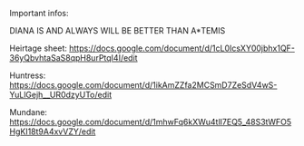 Important infos:

DIANA IS AND ALWAYS WILL BE BETTER THAN A*TEMIS

Heirtage sheet: https://docs.google.com/document/d/1cL0IcsXY00jbhx1QF-36yQbvhtaSaS8qpH8urPtqI4I/edit

Huntress: https://docs.google.com/document/d/1ikAmZZfa2MCSmD7ZeSdV4wS-YuLlGejh__UR0dzyUTo/edit

Mundane: https://docs.google.com/document/d/1mhwFq6kXWu4tlI7EQ5_48S3tWFO5HgKI18t9A4xvVZY/edit
